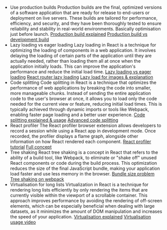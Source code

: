 * Use production builds
	Production builds are the final, optimized versions of a software application that are ready for release to end-users or deployment on live servers. These builds are tailored for performance, efficiency, and security, and they have been thoroughly tested to ensure reliability and stability in real-world environments. Basically optimisation just before launch.
	[Production build explained](https://www.youtube.com/watch?v=BbncM2nzCso)
	[Production build vs development build](https://www.linkedin.com/pulse/webpack-production-build-vs-development-prasenjit-sutradhar/)
* Lazy loading vs eager loading
	Lazy loading in React is a technique for optimizing the loading of components in a web application. It involves delaying the loading of certain parts of the application until they are actually needed, rather than loading them all at once when the application initially loads. This can improve the application's performance and reduce the initial load time.
	[Lazy loading vs eager loading](https://www.imperva.com/learn/performance/lazy-loading/)
	[React router lazy loading](https://www.youtube.com/watch?v=MJn4W7pR6RU)
	[Lazy load for images & explanation](https://www.youtube.com/watch?v=hJ7Rg1821Q0)
* Code splitting
	Code splitting in React is a technique that optimizes the performance of web applications by breaking the code into smaller, more manageable chunks. Instead of sending the entire application code to the user's browser at once, it allows you to load only the code needed for the current view or feature, reducing initial load times. This is typically achieved through dynamic imports or tools like Webpack, enabling faster page loading and a better user experience.
	[Code splitting explained & usage](https://www.youtube.com/watch?v=JU6sl_yyZqs)
	[Advanced code splitting](https://edvins.io/react-code-splitting-techniques)
* React profiler
	The React profiler browser extension allows developers to record a session while using a React app in development mode. Once recorded, the profiler displays a flame graph, alongside other information on how React rendered each component.
	[React profiler tutorial](https://www.youtube.com/watch?v=Qwb-Za6cBws)
	[Full concept](https://legacy.reactjs.org/blog/2018/09/10/introducing-the-react-profiler.html)
* Tree shaking
	React tree shaking is a concept in React that refers to the ability of a build tool, like Webpack, to eliminate or "shake off" unused React components or code during the build process. This optimization reduces the size of the final JavaScript bundle, making your application load faster and use less memory in the browser.
	[Bundle size problem](https://www.youtube.com/watch?v=kwUfeWe7DCw)
	[Tree shaking on webpack](https://www.telerik.com/blogs/tree-shaking-basics-for-react-applications)
* Virtualisation for long lists
	Virtualization in React is a technique for rendering long lists efficiently by only rendering the items that are currently visible within the viewport of a scrollable container. This approach improves performance by avoiding the rendering of off-screen elements, which can be especially beneficial when dealing with large datasets, as it minimizes the amount of DOM manipulation and increases the speed of your application.
	[Virtualisation explained](https://web.dev/articles/virtualize-long-lists-react-window)
	[Virtualisation usage video](https://www.youtube.com/watch?v=UrgfPjX97Yg)